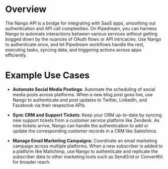 # Overview

The Nango API is a bridge for integrating with SaaS apps, smoothing out authentication and API call complexities. On Pipedream, you can harness Nango to automate interactions between various services without getting bogged down by the nuances of OAuth flows or API intricacies. Use Nango to authenticate once, and let Pipedream workflows handle the rest, executing tasks, syncing data, and triggering actions across apps efficiently.

# Example Use Cases

- **Automate Social Media Postings**: Automate the scheduling of social media posts across platforms. When a new blog post goes live, use Nango to authenticate and post updates to Twitter, LinkedIn, and Facebook via their respective APIs.

- **Sync CRM and Support Tickets**: Keep your CRM up-to-date by syncing new support tickets from a customer service platform like Zendesk. As new tickets arrive, Nango can handle the authentication to add or update the corresponding customer records in a CRM like Salesforce.

- **Manage Email Marketing Campaigns**: Coordinate an email marketing campaign across multiple platforms. When a new subscriber is added to a platform like Mailchimp, use Nango to authenticate and replicate the subscriber data to other marketing tools such as SendGrid or ConvertKit for broader reach.
